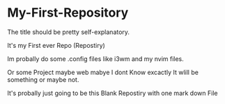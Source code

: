 # My-First-Repository

The title should be pretty self-explanatory.

It's my First ever Repo (Repostiry)

Im probally do some .config files like i3wm and my nvim files.

Or some Project maybe web mabye I dont Know excactly It wlill be something or maybe not.

It's probally just going to be this Blank Repostiry with one mark down File


